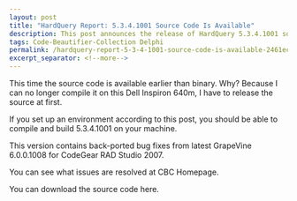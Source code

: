 ```yaml
---
layout: post
title: "HardQuery Report: 5.3.4.1001 Source Code Is Available"
description: This post announces the release of HardQuery 5.3.4.1001 source code.
tags: Code-Beautifier-Collection Delphi
permalink: /hardquery-report-5-3-4-1001-source-code-is-available-2461ec88def9
excerpt_separator: <!--more-->
---
```

This time the source code is available earlier than binary. Why? Because I can no longer compile it on this Dell Inspiron 640m, I have to release the source at first.

If you set up an environment according to this post, you should be able to compile and build 5.3.4.1001 on your machine.

This version contains back-ported bug fixes from latest GrapeVine 6.0.0.1008 for CodeGear RAD Studio 2007.

You can see what issues are resolved at CBC Homepage.

You can download the source code here.
<!--more-->